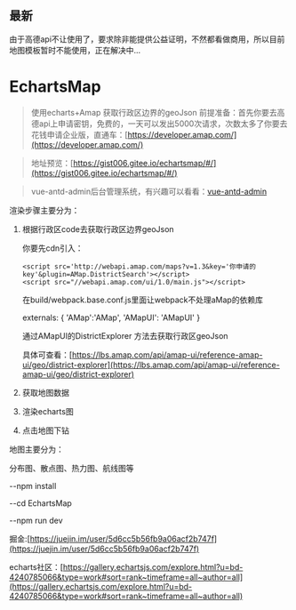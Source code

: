 ## 最新
由于高德api不让使用了，要求除非能提供公益证明，不然都看做商用，所以目前地图模板暂时不能使用，正在解决中...

# EchartsMap

> 使用echarts+Amap 获取行政区边界的geoJson
前提准备：首先你要去高德api上申请密钥，免费的，一天可以发出5000次请求，次数太多了你要去花钱申请企业版，直通车：[https://developer.amap.com/](https://developer.amap.com/)

> 地址预览：[https://gist006.gitee.io/echartsmap/#/](https://gist006.gitee.io/echartsmap/#/)

> vue-antd-admin后台管理系统，有兴趣可以看看：[vue-antd-admin](https://github.com/biubiubiu01/vue-antd-admin)

渲染步骤主要分为：

1. 根据行政区code去获取行政区边界geoJson

   你要先cdn引入：

       <script src='http://webapi.amap.com/maps?v=1.3&key='你申请的key'&plugin=AMap.DistrictSearch'></script>
       <script src="//webapi.amap.com/ui/1.0/main.js"></script>

    在build/webpack.base.conf.js里面让webpack不处理aMap的依赖库

      externals: {
        'AMap':'AMap',
        'AMapUI': 'AMapUI'
      }

    通过AMapUI的DistrictExplorer 方法去获取行政区geoJson

    具体可查看：[https://lbs.amap.com/api/amap-ui/reference-amap-ui/geo/district-explorer](https://lbs.amap.com/api/amap-ui/reference-amap-ui/geo/district-explorer)

1. 获取地图数据

1. 渲染echarts图

1. 点击地图下钻


地图主要分为：

分布图、散点图、热力图、航线图等



--npm install   

--cd EchartsMap

--npm run dev


掘金:[https://juejin.im/user/5d6cc5b56fb9a06acf2b747f](https://juejin.im/user/5d6cc5b56fb9a06acf2b747f)

echarts社区：[https://gallery.echartsjs.com/explore.html?u=bd-4240785066&type=work#sort=rank~timeframe=all~author=all](https://gallery.echartsjs.com/explore.html?u=bd-4240785066&type=work#sort=rank~timeframe=all~author=all)

